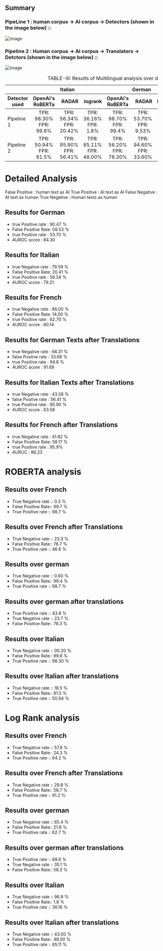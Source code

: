 
## Summary
### PipeLine 1 : human corpus  -> AI corpus -> Detectors (shown in the image below) ::
![image](https://github.com/A-b-h-a-y-0-2/radar-multilingual/assets/143434285/4e5d0268-1162-4777-94fb-4bad7d4529bb)

### Pipeline 2 : Human corpus -> AI corpus -> Translators  -> Detctors (shown in the image below) ::
![image](https://github.com/A-b-h-a-y-0-2/radar-multilingual/assets/143434285/83a5df69-c5fa-42ae-b0ec-0e3b2cb42679)



<div class="block-language-tx"><table>
<caption id="prototypetable">TABLE-III: Results of Multilingual analysis over different MGT detectors. </caption>
<thead>
<tr>
<th></th>
<th style="text-align:center" colspan="3">Italian</th>
<th style="text-align:center" colspan="3">German</th>
<th style="text-align:center" colspan="3">French</th>
</tr>
<tr>
<th>Detector used</th>
<th style="text-align:center">OpenAi's RoBERTa</th>
<th style="text-align:right">RADAR</th>
<th style="text-align:right">logrank</th>
<th style="text-align:center">OpenAi's RoBERTa</th>
<th style="text-align:right">RADAR</th>
<th style="text-align:right">Logrank</th>
<th style="text-align:center">OpenAi's RoBERTa</th>
<th style="text-align:right">RADAR</th>
<th style="text-align:right">Logrank</th>
    </tr>
    </thead>
    <tbody>
    <tr>
    <td>Pipeline 1</td>
    <td style="text-align:center">TPR: 98.30%<br/>FPR: 99.8% 
    <td style="text-align:center">TPR: 56.34%<br/>FPR: 20.42% 
    <td style="text-align:center">TPR: 36.16%<br/>FPR: 1.8%
    <td style="text-align:center">TPR: 98.70%<br/>FPR: 99.4%
    <td style="text-align:center">TPR: 53.70%<br/>FPR: 9.53%
    <td style="text-align:center">TPR: 62.70%<br/>FPR: 21.8%
    <td style="text-align:center">TPR: 98.7%<br/>FPR: 99.7% 
    <td style="text-align:center">TPR: 62.70%<br/>FPR: 14.00%
    <td style="text-align:center">TPR: 64.20%<br/>FPR: 24.3%
</tr>
      <tr>
    <td>Pipeline 2</td>
    <td style="text-align:center">TPR: 50.94%<br/>FPR: 81.5% 
    <td style="text-align:center">TPR: 95.90%<br/>FPR: 56.41%
    <td style="text-align:center">TPR: 85.11%<br/>FPR: 48.00%
    <td style="text-align:center">TPR: 56.20%<br/>FPR: 76.30% 
    <td style="text-align:center">TPR: 94.60%<br/>FPR: 33.60%
    <td style="text-align:center">TPR: 88.60%<br/>FPR: 56.30%
    <td style="text-align:center">TPR: 53.40%<br/>FPR: 76.70% 
    <td style="text-align:center">TPR: 95.90%<br/>FPR: 58.30%
    <td style="text-align:center">TPR: 91.20%<br/>FPR: 58.70%
</tr>
    </tbody>
    <tbody>

</tbody>
</table>
</div>


# Detailed Analysis
False Positive : human text as AI
True Positive : AI text as AI
False Negative : AI text as human
True Negative : Human texts as human 

## Results for German
- true Positive rate : 90.47 %
- False Positive Rate: 09.53 %
- true Positive rate : 53.70 % 
- AUROC score : 84.30

## Results for Italian
- true Negative rate : 79.59 %
- False Positive Rate: 20.41 %
- true Positive rate : 56.34 %
- AUROC score : 79.21

## Results for French
- true Negative rate : 86.00 %
- False Positive Rate: 14.00 %
- true Positive rate : 62.70  %
- AUROC score : 80.14

## Results for German Texts after Translations
- true Negative rate : 66.31 %
- false Positve rate : 33.68 %
- true Positive rate : 94.6 %
- AUROC acore : 91.69

## Results for Italian Texts after Translations
- true Negative rate : 43.58 %
- false Positve rate : 56.41 %
- true Positive rate : 95.90 %
- AUROC score : 83.58


## Results for French after Translations 
- true Negative rate : 41.82 %
- False Positive Rate: 58.17 %
- true Positive rate : 95.9%
- AURUC : 86.23


# ROBERTA analysis

## Results over French
- True Negative rate ::  0.3 %
- False Positive Rate::  99.7 %
- True Positive rate ::  98.7 %
  
## Results over French after Translations
- True Negative rate ::  23.3 %
- False Positive Rate::  76.7 %
- True Positive rate ::  46.6 %

## Results over german
- True Negative rate ::  0.60 %
- False Positive Rate::  99.4 %
- True Positive rate ::  98.7 %

## Results over german after translations
- True Positive rate ::  43.8 %
- True Negative rate ::  23.7 %
- False Positive Rate:: 76.3 %

## Results over Italian
- True Negative rate ::  00.20 %
- False Positive Rate::  99.8 %
- True Positive rate ::  98.30 %

## Results over Italian after translations 
- True Negative rate ::  18.5 %
- False Positive Rate::  81.5 %
- True Positive rate ::  50.94 %

# Log Rank analysis

## Results over French
- True Negative rate ::  57.8 %
- False Positive Rate::  24.3 %
- True Positive rate ::  64.2 %
  
## Results over French after Translations
- True Negative rate ::  29.8 %
- False Positive Rate::  58.7 %
- True Positive rate ::  91.2 %

## Results over german
- True Negative rate ::  65.4 %
- False Positive Rate::  21.8 %
- True Positive rate ::  62.7 %

## Results over german after translations
- True Positive rate ::  88.6 %
- True Negative rate ::  35.1 %
- False Positive Rate::  56.3 %

## Results over Italian
- True Negative rate ::  96.9 %
- False Positive Rate::  1.8 %
- True Positive rate ::  36.16 %

## Results over Italian after translations 
- True Negative rate ::  43.00 %
- False Positive Rate:: 48.00 %
- True Positive rate ::  85.11 %


